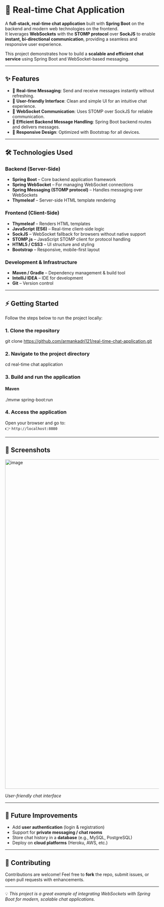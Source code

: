 # 💬 Real-time Chat Application

A **full-stack, real-time chat application** built with **Spring Boot** on the backend and modern web technologies on the frontend.  
It leverages **WebSockets** with the **STOMP protocol** over **SockJS** to enable **instant, bi-directional communication**, providing a seamless and responsive user experience.  

This project demonstrates how to build a **scalable and efficient chat service** using Spring Boot and WebSocket-based messaging.

---

## ✨ Features

- 🚀 **Real-time Messaging**: Send and receive messages instantly without refreshing.  
- 🎨 **User-friendly Interface**: Clean and simple UI for an intuitive chat experience.  
- 🔌 **WebSocket Communication**: Uses STOMP over SockJS for reliable communication.  
- 📡 **Efficient Backend Message Handling**: Spring Boot backend routes and delivers messages.  
- 📱 **Responsive Design**: Optimized with Bootstrap for all devices.  

---

## 🛠️ Technologies Used

### Backend (Server-Side)
- **Spring Boot** – Core backend application framework  
- **Spring WebSocket** – For managing WebSocket connections  
- **Spring Messaging (STOMP protocol)** – Handles messaging over WebSockets  
- **Thymeleaf** – Server-side HTML template rendering  

### Frontend (Client-Side)
- **Thymeleaf** – Renders HTML templates  
- **JavaScript (ES6)** – Real-time client-side logic  
- **SockJS** – WebSocket fallback for browsers without native support  
- **STOMP.js** – JavaScript STOMP client for protocol handling  
- **HTML5 / CSS3** – UI structure and styling  
- **Bootstrap** – Responsive, mobile-first layout  

### Development & Infrastructure
- **Maven / Gradle** – Dependency management & build tool  
- **IntelliJ IDEA** – IDE for development  
- **Git** – Version control  

---

## ⚡ Getting Started

Follow the steps below to run the project locally:

### 1. Clone the repository
git clone https://github.com/armankadri121/real-time-chat-application.git


### 2. Navigate to the project directory
cd real-time chat application


### 3. Build and run the application

#### Maven
./mvnw spring-boot:run


### 4. Access the application  
Open your browser and go to:  
👉 `http://localhost:8080`

---

## 📸 Screenshots

<img width="1920" height="1080" alt="image" src="https://github.com/user-attachments/assets/1c2f0645-6ab1-4c72-9cc0-732595f48530" />
  
*User-friendly chat interface*

---

## 📖 Future Improvements
- Add **user authentication** (login & registration)  
- Support for **private messaging / chat rooms**  
- Store chat history in a **database** (e.g., MySQL, PostgreSQL)  
- Deploy on **cloud platforms** (Heroku, AWS, etc.)  

---

## 🤝 Contributing

Contributions are welcome! Feel free to **fork** the repo, submit issues, or open pull requests with enhancements.

---

💡 *This project is a great example of integrating WebSockets with Spring Boot for modern, scalable chat applications.*

